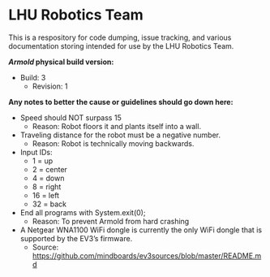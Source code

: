 # LHU Robotics Team

This is a respository for code dumping, issue tracking, and various documentation storing intended for use by the LHU Robotics Team.

<b><i>Armold</i> physical build version:</b>
- Build: 3
  - Revision: 1

<b>Any notes to better the cause or guidelines should go down here:</b>

- Speed should NOT surpass 15
  - Reason: Robot floors it and plants itself into a wall.
- Traveling distance for the robot must be a negative number.
  - Reason: Robot is technically moving backwards.
- Input IDs:
  - 1 = up
  - 2 = center
  - 4 = down
  - 8 = right
  - 16 = left
  - 32 = back
- End all programs with System.exit(0);
  - Reason: To prevent Armold from hard crashing
- A Netgear WNA1100 WiFi dongle is currently the only WiFi dongle that is supported by the EV3’s firmware.
  - Source: https://github.com/mindboards/ev3sources/blob/master/README.md
